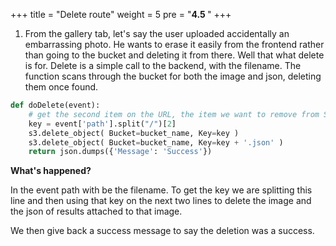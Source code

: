 +++
title = "Delete route"
weight = 5
pre = "<b>4.5 </b>"
+++

1. From the gallery tab, let's say the user uploaded accidentally an embarrassing photo. He wants to erase it easily from the frontend rather than going to the bucket and deleting it from there. Well that what delete is for. Delete is a simple call to the backend, with the filename. The function scans through the bucket for both the image and json, deleting them once found.

```python
def doDelete(event):
    # get the second item on the URL, the item we want to remove from S3
    key = event['path'].split("/")[2]
    s3.delete_object( Bucket=bucket_name, Key=key )
    s3.delete_object( Bucket=bucket_name, Key=key + '.json' )
    return json.dumps({'Message': 'Success'})
```

**What's happened?**

In the event path with be the filename. To get the key we are splitting this line and then using that key on the next two lines to delete the image and the json of results attached to that image.

We then give back a success message to say the deletion was a success.